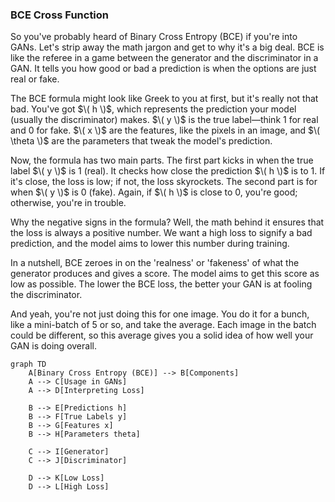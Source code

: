 ### BCE Cross Function

So you've probably heard of Binary Cross Entropy (BCE) if you're into GANs. Let's strip away the math jargon and get to why it's a big deal. BCE is like the referee in a game between the generator and the discriminator in a GAN. It tells you how good or bad a prediction is when the options are just real or fake.

The BCE formula might look like Greek to you at first, but it's really not that bad. You've got $\( h \)$, which represents the prediction your model (usually the discriminator) makes. $\( y \)$ is the true label—think 1 for real and 0 for fake. $\( x \)$ are the features, like the pixels in an image, and $\( \theta \)$ are the parameters that tweak the model's prediction. 

Now, the formula has two main parts. The first part kicks in when the true label $\( y \)$ is 1 (real). It checks how close the prediction $\( h \)$ is to 1. If it's close, the loss is low; if not, the loss skyrockets. The second part is for when $\( y \)$ is 0 (fake). Again, if $\( h \)$ is close to 0, you're good; otherwise, you're in trouble. 

Why the negative signs in the formula? Well, the math behind it ensures that the loss is always a positive number. We want a high loss to signify a bad prediction, and the model aims to lower this number during training. 

In a nutshell, BCE zeroes in on the 'realness' or 'fakeness' of what the generator produces and gives a score. The model aims to get this score as low as possible. The lower the BCE loss, the better your GAN is at fooling the discriminator. 

And yeah, you're not just doing this for one image. You do it for a bunch, like a mini-batch of 5 or so, and take the average. Each image in the batch could be different, so this average gives you a solid idea of how well your GAN is doing overall. 

```mermaid
graph TD
    A[Binary Cross Entropy (BCE)] --> B[Components]
    A --> C[Usage in GANs]
    A --> D[Interpreting Loss]
    
    B --> E[Predictions h]
    B --> F[True Labels y]
    B --> G[Features x]
    B --> H[Parameters theta]
    
    C --> I[Generator]
    C --> J[Discriminator]
    
    D --> K[Low Loss]
    D --> L[High Loss]

```